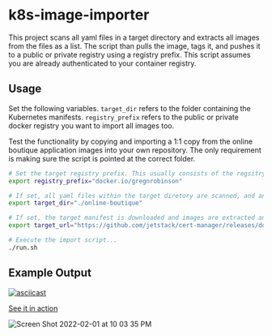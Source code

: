 # k8s-image-importer

This project scans all yaml files in a target directory and extracts all images from the files as a list. The script than pulls the image, tags it, and pushes it to a public or private registry using a registry prefix. This script assumes you are already authenticated to your container registry.

## Usage

Set the following variables. `target_dir` refers to the folder containing the Kubernetes manifests. `registry_prefix` refers to the public or private docker registry you want to import all images too.

Test the functionality by copying and importing a 1:1 copy from the online boutique application images into your own repository. The only requirement is making sure the script is pointed at the correct folder.

```bash
# Set the target registry prefix. This usually consists of the regsitry domain followed by your username...
export registry_prefix="docker.io/gregnrobinson"

# If set, all yaml files within the target diretory are scanned, and any images found are imported into your container registry...
export target_dir="./online-boutique"

# If set, the target manifest is downloaded and images are extracted and imported into your container registry...
export target_url="https://github.com/jetstack/cert-manager/releases/download/v1.7.0/cert-manager.yaml"

# Execute the import script...
./run.sh
```

## Example Output

[![asciicast](https://asciinema.org/a/bOTXF9xFiSKW1VdyHlWVSea97.svg)](https://asciinema.org/a/bOTXF9xFiSKW1VdyHlWVSea97)

[See it in action](https://storage.googleapis.com/phronesis-310405.appspot.com/k8s-image-importer/image-import-test.mp4)

![Screen Shot 2022-02-01 at 10 03 35 PM](https://user-images.githubusercontent.com/26353407/152087972-f5a84036-891e-4250-9f8e-f1a36fbb826a.png)
